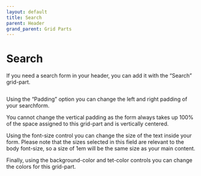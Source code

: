 ```yaml
---
layout: default
title: Search
parent: Header
grand_parent: Grid Parts
---
```


# Search

If you need a search form in your header, you can add it with the “Search” grid-part.

<img src="https://wplemon.github.io/gridd/uploads/search-1.png" alt="" style="max-width:300px">

Using the “Padding” option you can change the left and right padding of your searchform.

You cannot change the vertical padding as the form always takes up 100% of the space assigned to this grid-part and is vertically centered.

Using the font-size control you can change the size of the text inside your form. Please note that the sizes selected in this field are relevant to the body font-size, so a size of 1em will be the same size as your main content.

Finally, using the background-color and tet-color controls you can change the colors for this grid-part.
